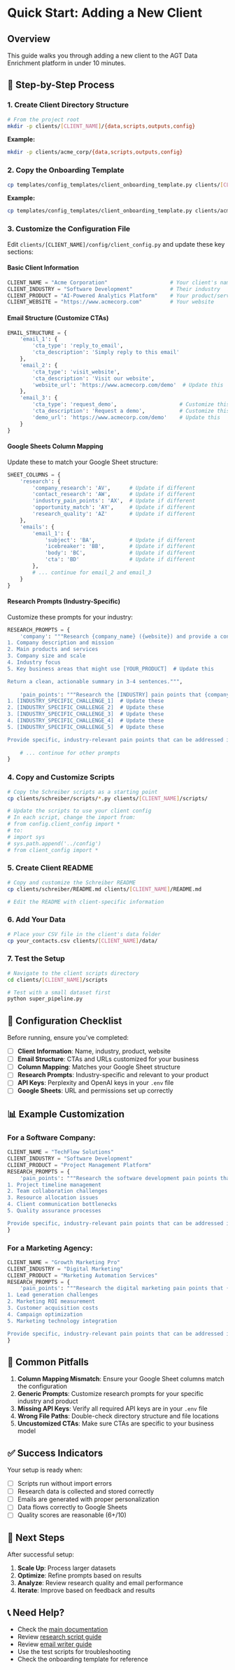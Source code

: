 # Quick Start: Adding a New Client

## Overview
This guide walks you through adding a new client to the AGT Data Enrichment platform in under 10 minutes.

## 🚀 Step-by-Step Process

### 1. Create Client Directory Structure
```bash
# From the project root
mkdir -p clients/[CLIENT_NAME]/{data,scripts,outputs,config}
```

**Example:**
```bash
mkdir -p clients/acme_corp/{data,scripts,outputs,config}
```

### 2. Copy the Onboarding Template
```bash
cp templates/config_templates/client_onboarding_template.py clients/[CLIENT_NAME]/config/client_config.py
```

**Example:**
```bash
cp templates/config_templates/client_onboarding_template.py clients/acme_corp/config/client_config.py
```

### 3. Customize the Configuration File
Edit `clients/[CLIENT_NAME]/config/client_config.py` and update these key sections:

#### Basic Client Information
```python
CLIENT_NAME = "Acme Corporation"                    # Your client's name
CLIENT_INDUSTRY = "Software Development"            # Their industry
CLIENT_PRODUCT = "AI-Powered Analytics Platform"    # Your product/service
CLIENT_WEBSITE = "https://www.acmecorp.com"         # Your website
```

#### Email Structure (Customize CTAs)
```python
EMAIL_STRUCTURE = {
    'email_1': {
        'cta_type': 'reply_to_email',
        'cta_description': 'Simply reply to this email'
    },
    'email_2': {
        'cta_type': 'visit_website',
        'cta_description': 'Visit our website',
        'website_url': 'https://www.acmecorp.com/demo'  # Update this
    },
    'email_3': {
        'cta_type': 'request_demo',                    # Customize this
        'cta_description': 'Request a demo',           # Customize this
        'demo_url': 'https://www.acmecorp.com/demo'    # Update this
    }
}
```

#### Google Sheets Column Mapping
Update these to match your Google Sheet structure:
```python
SHEET_COLUMNS = {
    'research': {
        'company_research': 'AV',      # Update if different
        'contact_research': 'AW',      # Update if different
        'industry_pain_points': 'AX',  # Update if different
        'opportunity_match': 'AY',     # Update if different
        'research_quality': 'AZ'       # Update if different
    },
    'emails': {
        'email_1': {
            'subject': 'BA',           # Update if different
            'icebreaker': 'BB',        # Update if different
            'body': 'BC',              # Update if different
            'cta': 'BD'                # Update if different
        },
        # ... continue for email_2 and email_3
    }
}
```

#### Research Prompts (Industry-Specific)
Customize these prompts for your industry:
```python
RESEARCH_PROMPTS = {
    'company': """Research {company_name} ({website}) and provide a concise summary including:
1. Company description and mission
2. Main products and services  
3. Company size and scale
4. Industry focus
5. Key business areas that might use [YOUR_PRODUCT]  # Update this

Return a clean, actionable summary in 3-4 sentences.""",
    
    'pain_points': """Research the [INDUSTRY] pain points that {company_name} likely faces:  # Update industry
1. [INDUSTRY_SPECIFIC_CHALLENGE_1]  # Update these
2. [INDUSTRY_SPECIFIC_CHALLENGE_2]  # Update these
3. [INDUSTRY_SPECIFIC_CHALLENGE_3]  # Update these
4. [INDUSTRY_SPECIFIC_CHALLENGE_4]  # Update these
5. [INDUSTRY_SPECIFIC_CHALLENGE_5]  # Update these

Provide specific, industry-relevant pain points that can be addressed in cold emails.""",
    
    # ... continue for other prompts
}
```

### 4. Copy and Customize Scripts
```bash
# Copy the Schreiber scripts as a starting point
cp clients/schreiber/scripts/*.py clients/[CLIENT_NAME]/scripts/

# Update the scripts to use your client config
# In each script, change the import from:
# from config.client_config import *
# to:
# import sys
# sys.path.append('../config')
# from client_config import *
```

### 5. Create Client README
```bash
# Copy and customize the Schreiber README
cp clients/schreiber/README.md clients/[CLIENT_NAME]/README.md

# Edit the README with client-specific information
```

### 6. Add Your Data
```bash
# Place your CSV file in the client's data folder
cp your_contacts.csv clients/[CLIENT_NAME]/data/
```

### 7. Test the Setup
```bash
# Navigate to the client scripts directory
cd clients/[CLIENT_NAME]/scripts

# Test with a small dataset first
python super_pipeline.py
```

## 🔧 Configuration Checklist

Before running, ensure you've completed:

- [ ] **Client Information**: Name, industry, product, website
- [ ] **Email Structure**: CTAs and URLs customized for your business
- [ ] **Column Mapping**: Matches your Google Sheet structure
- [ ] **Research Prompts**: Industry-specific and relevant to your product
- [ ] **API Keys**: Perplexity and OpenAI keys in your `.env` file
- [ ] **Google Sheets**: URL and permissions set up correctly

## 📊 Example Customization

### For a Software Company:
```python
CLIENT_NAME = "TechFlow Solutions"
CLIENT_INDUSTRY = "Software Development"
CLIENT_PRODUCT = "Project Management Platform"
RESEARCH_PROMPTS = {
    'pain_points': """Research the software development pain points that {company_name} likely faces:
1. Project timeline management
2. Team collaboration challenges
3. Resource allocation issues
4. Client communication bottlenecks
5. Quality assurance processes

Provide specific, industry-relevant pain points that can be addressed in cold emails."""
}
```

### For a Marketing Agency:
```python
CLIENT_NAME = "Growth Marketing Pro"
CLIENT_INDUSTRY = "Digital Marketing"
CLIENT_PRODUCT = "Marketing Automation Services"
RESEARCH_PROMPTS = {
    'pain_points': """Research the digital marketing pain points that {company_name} likely faces:
1. Lead generation challenges
2. Marketing ROI measurement
3. Customer acquisition costs
4. Campaign optimization
5. Marketing technology integration

Provide specific, industry-relevant pain points that can be addressed in cold emails."""
}
```

## 🚨 Common Pitfalls

1. **Column Mapping Mismatch**: Ensure your Google Sheet columns match the configuration
2. **Generic Prompts**: Customize research prompts for your specific industry and product
3. **Missing API Keys**: Verify all required API keys are in your `.env` file
4. **Wrong File Paths**: Double-check directory structure and file locations
5. **Uncustomized CTAs**: Make sure CTAs are specific to your business model

## ✅ Success Indicators

Your setup is ready when:
- [ ] Scripts run without import errors
- [ ] Research data is collected and stored correctly
- [ ] Emails are generated with proper personalization
- [ ] Data flows correctly to Google Sheets
- [ ] Quality scores are reasonable (6+/10)

## 🔄 Next Steps

After successful setup:
1. **Scale Up**: Process larger datasets
2. **Optimize**: Refine prompts based on results
3. **Analyze**: Review research quality and email performance
4. **Iterate**: Improve based on feedback and results

## 📞 Need Help?

- Check the [main documentation](README.md)
- Review [research script guide](research_script.md)
- Review [email writer guide](email_writer_script.md)
- Use the test scripts for troubleshooting
- Check the onboarding template for reference
